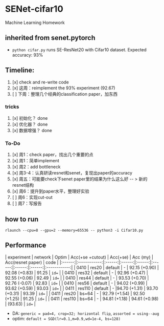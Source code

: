 # SENet-cifar10
Machine Learning Homework

## inherited from senet.pytorch
* `python cifar.py` runs SE-ResNet20 with Cifar10 dataset. Expected accuracy: 93%


## Timeline:
1. [x] check and re-write code
2. [x] 这周：reimplement the 93% experiment (92.67) 
3. [ ] 下周：整理几个经典的classification paper，加东西


### tricks
1. [x] 初始化？ done
2. [x] 优化器？ done
3. [x] 数据增强？ done

### To-Do
1. [x] 周1：check paper，找出几个重要的点
2. [x] 周1：简单implement
3. [x] 周2：add bottleneck
3. [x] 周3-4：认真研读resnet和senet，复现出paper的accuracy
5. [x] 周五：可能要check下senet paper里的结果为什么这么好 -- > 新的resnet结构
6. [x] 周6：提升到paper水平，整理好实验
7. [ ] 周6：实现cut-out
8. [ ] 周7：写报告


## how to run
`rlaunch --cpu=8 --gpu=2 --memory=65536 -- python3 -i Cifar10.py`



## Performance
| experiment | network | Optim | Acc(+se +cutout) | Acc(+se) | Acc (my) | Acc(resnet paper) | code |
|:------:|:------------:|:------:|:------:|:------:|:------:|:------:|:------:|:------------:|
| 0410 | res20 | default | - | 92.15 (+0.90) | 92.08 (+0.83) | 91.25 | `id=` |
| 0410 | res32 | default | - | 92.96 (+0.47) | 92.55 (+0.06) | 92.49 | `id=` |
| 0410 | res44 | default | - | 93.53 (+0.70) | 92.76 (-0.07) | 92.83 | `id=` |
| 0410 | res56 | default | - | 94.02 (+0.99) | 93.62 (+0.59) | 93.03 | `id=` |
| 0411 | res110 | default | - |94.70 (+1.31) | 93.70 (+0.31) | 93.39 | `id=` |
| 0411 | res20 | bs=64 | - | 92.79 (+1.54) | 92.50 (+1.25) | 91.25 | `id=` |
| 0411 | res110 | bs=64 | - | 94.81 (+1.18) | 94.61 (+0.98) | (93.63) | `id=` |


- DA: `generic = pad=4, crop=32; horizontal flip`, `assorted = using--aug`
- optim: `default = SGD(lr=0.1,m=0.9,wd=1e-4, bs=128)`
